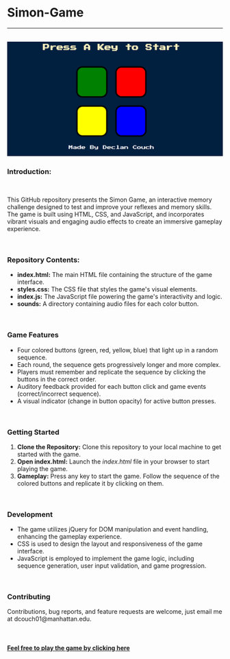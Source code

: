 <h1>Simon-Game</h1><hr />
<br>
<img src = "./simongamedsplayphoto.png">
<h3>Introduction:</h3>
<br>
<p>This GitHub repository presents the Simon Game, an interactive memory challenge designed to test and improve your reflexes and memory skills. The game is built using HTML, CSS, and JavaScript, and incorporates vibrant visuals and engaging audio effects to create an immersive gameplay experience.</p>
<br>
<h3>Repository Contents:</h3>
<ul>
  <li><b>index.html:</b> The main HTML file containing the structure of the game interface.</li>
  <li><b>styles.css:</b> The CSS file that styles the game's visual elements.</li>
  <li><b>index.js:</b> The JavaScript file powering the game's interactivity and logic.</li>
  <li><b>sounds:</b> A directory containing audio files for each color button.</li>
</ul>
<br>
<h3>Game Features</h3>
<ul>
  <li>Four colored buttons (green, red, yellow, blue) that light up in a random sequence.</li>
  <li>Each round, the sequence gets progressively longer and more complex.</li>
  <li>Players must remember and replicate the sequence by clicking the buttons in the correct order.</li>
  <li>Auditory feedback provided for each button click and game events (correct/incorrect sequence).</li>
  <li>A visual indicator (change in button opacity) for active button presses.</li>
</ul>
<br>
<h3>Getting Started</h3>
<ol>
  <li><b>Clone the Repository:</b> Clone this repository to your local machine to get started with the game.</li>
  <li><b>Open index.html:</b> Launch the <em>index.html</em> file in your browser to start playing the game.</li>
  <li><b>Gameplay:</b> Press any key to start the game. Follow the sequence of the colored buttons and replicate it by clicking on them.</li>  
</ol>
<br>
<h3>Development</h3>
<ul>
  <li>The game utilizes jQuery for DOM manipulation and event handling, enhancing the gameplay experience.</li>
  <li>CSS is used to design the layout and responsiveness of the game interface.</li>
  <li>JavaScript is employed to implement the game logic, including sequence generation, user input validation, and game progression.</li>
</ul>
<br>
<h3>Contributing</h3>
<p>Contributions, bug reports, and feature requests are welcome, just email me at dcouch01@manhattan.edu.</p>
<br>
<a href = "https://declancouch.github.io/Simon-Game/"><h4>Feel free to play the game by clicking here</h4></a>
